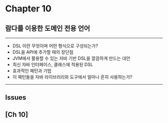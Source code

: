 # Chapter 10
## 람다를 이용한 도메인 전용 언어

---
- DSL 이란 무엇이며 어떤 형식으로 구성되는가?
- DSL을 API에 추가할 때의 장단점
- JVM에서 활용할 수 있는 자바 기반 DSL을 깔끔하게 만드는 대안
- 최신 자바 인터페이스, 클래스에 적용된 DSL
- 효과적인 패턴과 기법
- 이 패턴들을 자바 라이브러리와 도구에서 얼마나 흔히 사용하는가?

---
## Issues


## [Ch 10]